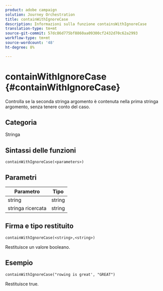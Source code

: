 ```yaml
---
product: adobe campaign
solution: Journey Orchestration
title: containWithIgnoreCase
description: Informazioni sulla funzione containsWithIgnoreCase
translation-type: tm+mt
source-git-commit: 57dc86d775bf8860aa09300cf2432d70c62a2993
workflow-type: tm+mt
source-wordcount: '48'
ht-degree: 8%

---
```



# containWithIgnoreCase {#containWithIgnoreCase}

Controlla se la seconda stringa argomento è contenuta nella prima stringa argomento, senza tenere conto del caso.

## Categoria

Stringa

## Sintassi delle funzioni

`containWithIgnoreCase(<parameters>)`

## Parametri

| Parametro | Tipo |
|-----------|------------------|
| string | string |
| stringa ricercata | string |

## Firma e tipo restituito

`containWithIgnoreCase(<string>,<string>)`

Restituisce un valore booleano.

## Esempio

`containWithIgnoreCase("rowing is great', "GREAT")`

Restituisce true.
